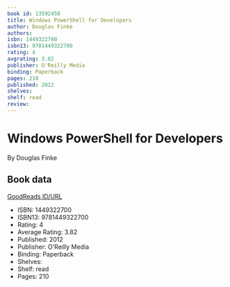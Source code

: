 ```yaml
---
book id: 13592458
title: Windows PowerShell for Developers
author: Douglas Finke
authors: 
isbn: 1449322700
isbn13: 9781449322700
rating: 4
avgrating: 3.82
publisher: O'Reilly Media
binding: Paperback
pages: 210
published: 2012
shelves: 
shelf: read
review: 
---
```


# Windows PowerShell for Developers

By Douglas Finke

## Book data

[GoodReads ID/URL](https://www.goodreads.com/book/show/13592458)

- ISBN: 1449322700
- ISBN13: 9781449322700
- Rating: 4
- Average Rating: 3.82
- Published: 2012
- Publisher: O'Reilly Media
- Binding: Paperback
- Shelves: 
- Shelf: read
- Pages: 210


